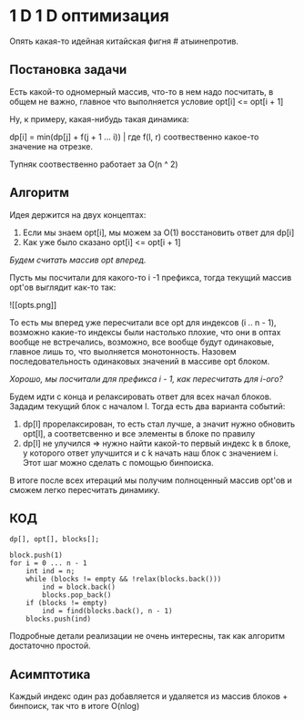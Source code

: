 # 1 D 1 D оптимизация

Опять какая-то идейная китайская фигня # атыинепротив.

## Постановка задачи
Есть какой-то одномерный массив, что-то в нем надо посчитать, в общем не важно, главное что выполняется условие opt[i] <= opt[i + 1]

Ну, к примеру, какая-нибудь такая динамика:

dp[i] = min(dp[j] + f(j + 1 ... i)) | где f(l, r) соотвественно какое-то значение на отрезке.

Тупняк соотвественно работает за O(n ^ 2)

## Алгоритм

Идея держится на двух концептах: 
1) Если мы знаем opt[i], мы можем за O(1) восстановить ответ для dp[i]
2) Как уже было сказано opt[i] <= opt[i + 1]

*Будем считать массив opt вперед.*

Пусть мы посчитали для какого-то i -1 префикса, тогда текущий массив opt'ов выглядит как-то так:

![[opts.png]]

То есть мы вперед уже пересчитали все opt для индексов (i .. n - 1), возможно какие-то индексы были настолько плохие, что они в оптах вообще не встречались, возможно, все вообще будут одинаковые, главное лишь то, что выолняется монотонность. Назовем последовательность одинаковых значений в массиве opt блоком.

*Хорошо, мы посчитали для префикса i - 1, как пересчитать для i-ого?*

Будем идти с конца и релаксировать ответ для всех начал блоков. Зададим текущий блок с началом l. Тогда есть два варианта событий:

1) dp[l] прорелаксирован, то есть стал лучше, а значит нужно обновить opt[l], а соответсвенно и все элементы в блоке по правилу
2) dp[l] не улучился => нужно найти какой-то первый индекс k в блоке, у которого ответ улучшится и с k начать наш блок с значением i. Этот шаг можно сделать с помощью бинпоиска.

В итоге после всех итераций мы получим полноценный массив opt'ов и сможем легко пересчитать динамику.



## КОД

``` 
dp[], opt[], blocks[];

block.push(1)
for i = 0 ... n - 1 
	int ind = n;
	while (blocks != empty && !relax(blocks.back()))
		ind = block.back()
		blocks.pop_back()
	if (blocks != empty)
		ind = find(blocks.back(), n - 1)
	blocks.push(ind)
```

Подробные детали реализации не очень интересны, так как алгоритм достаточно простой.


## Асимптотика

Каждый индекс один раз добавляется и удаляется из массив блоков + бинпоиск, так что в итоге O(nlog)